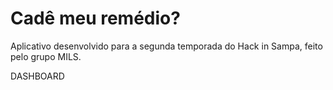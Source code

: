 # Cadê meu remédio?
Aplicativo desenvolvido para a segunda temporada do Hack in Sampa, feito pelo grupo MILS.

DASHBOARD
